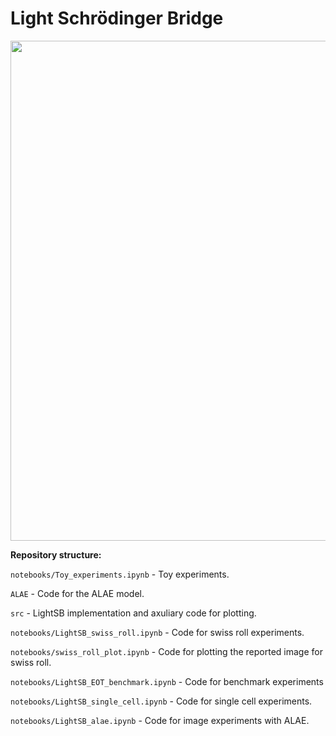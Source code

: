 # Light Schrödinger Bridge

<p align="center"><img src="teaser/teaser.png" width="800" /></p>

**Repository structure:**

```notebooks/Toy_experiments.ipynb``` - Toy experiments.

```ALAE``` - Code for the ALAE model.

```src``` - LightSB implementation and axuliary code for plotting.

```notebooks/LightSB_swiss_roll.ipynb``` - Code for swiss roll experiments.

```notebooks/swiss_roll_plot.ipynb``` - Code for plotting the reported image for swiss roll.

```notebooks/LightSB_EOT_benchmark.ipynb``` - Code for benchmark experiments

```notebooks/LightSB_single_cell.ipynb``` - Code for single cell experiments.

```notebooks/LightSB_alae.ipynb``` - Code for image experiments with ALAE.